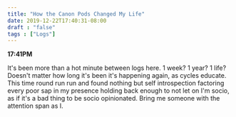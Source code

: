 ```yaml
---
title: "How the Canon Pods Changed My Life"
date: 2019-12-22T17:40:31-08:00
draft : "false"
tags : ["Logs"]
---
```


**17:41PM**

It's been more than a hot minute between logs here. 1 week? 1 year? 1 life? Doesn't matter how long it's been it's happening again, as cycles educate. This time round run run and found nothing but self introspection factoring every poor sap in my presence holding back enough to not let on I'm socio, as if it's a bad thing to be socio opinionated. Bring me someone with the attention span as I.   




<!--
1 read
medium
2 write
in journal

3 music
```
trap was invented by the fbi
```
4 sing
not yet
5 YT Vizzies

6 P Call

7 Dance workout

8 POLIW.AT Blog

9 Archive

10 FF L&L

11 Friends & Fam

12 Love & Legacy

 -->
